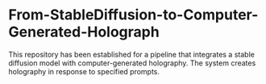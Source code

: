 # From-StableDiffusion-to-Computer-Generated-Holograph

This repository has been established for a pipeline that integrates a stable diffusion model with computer-generated holography. The system creates holography in response to specified prompts.
